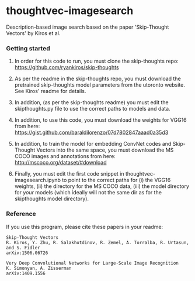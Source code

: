 # thoughtvec-imagesearch

Description-based image search based on the paper 'Skip-Thought Vectors' by Kiros et al.


### Getting started

1. In order for this code to run, you must clone the skip-thoughts repo:
    https://github.com/ryankiros/skip-thoughts

  1. As per the readme in the skip-thoughts repo, you must download the pretrained skip-thoughts model parameters
    from the utoronto website. See Kiros' readme for details.

  2. In addition, (as per the skip-thoughts readme) you must edit the skipthoughts.py file to use the correct paths to models and data.

2. In addition, to use this code, you must download the weights for VGG16 from here:
    https://gist.github.com/baraldilorenzo/07d7802847aaad0a35d3

3. In addition, to train the model for embedding ConvNet codes and Skip-Thought Vectors into the same space,
   you must download the MS COCO images and annotations from here:
    http://mscoco.org/dataset/#download

4. Finally, you must edit the first code snippet in thoughtvec-imagesearch.ipynb to point to the correct paths for
   (i)   the VGG16 weights, 
   (ii)  the directory for the MS COCO data,
   (iii) the model directory for *your* models (which ideally will not the same dir as for the skipthoughts model directory).


### Reference

If you use this program, please cite these papers in your readme:

    Skip-Thought Vectors
    R. Kiros, Y. Zhu, R. Salakhutdinov, R. Zemel, A. Torralba, R. Urtasun, and S. Fidler
    arXiv:1506.06726

    Very Deep Convolutional Networks for Large-Scale Image Recognition
    K. Simonyan, A. Zisserman
    arXiv:1409.1556

    

